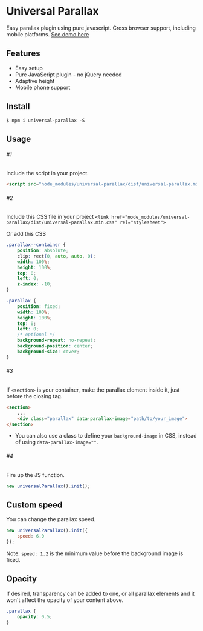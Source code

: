 # Universal Parallax
Easy parallax plugin using pure javascript. Cross browser support, including mobile platforms.
[See demo here](https://marrio-h.github.io/universal-parallax/demo/)

## Features
- Easy setup
- Pure JavaScript plugin - no jQuery needed
- Adaptive height
- Mobile phone support

## Install
`$ npm i universal-parallax -S`

## Usage
###### #1
Include the script in your project.
```html
<script src="node_modules/universal-parallax/dist/universal-parallax.min.js"></script>
```
###### #2
Include this CSS file in your project `<link href="node_modules/universal-parallax/dist/universal-parallax.min.css" rel="stylesheet">`

Or add this CSS
```css
.parallax--container {
	position: absolute;
	clip: rect(0, auto, auto, 0);
	width: 100%;
	height: 100%;
	top: 0;
	left: 0;
	z-index: -10;
}

.parallax {
	position: fixed;
	width: 100%;
	height: 100%;
	top: 0;
	left: 0;
	/* optional */
	background-repeat: no-repeat;
	background-position: center;
	background-size: cover;
}
```

###### #3
If `<section>` is your container, make the parallax element inside it, just before the closing tag.

```html
<section>
	...
	<div class="parallax" data-parallax-image="path/to/your_image">
</section>
```

* You can also use a class to define your `background-image` in CSS, instead of using `data-parallax-image=""`.

###### #4
Fire up the JS function.
```js
new universalParallax().init();
```

## Custom speed
You can change the parallax speed.
```js
new universalParallax().init({
	speed: 6.0
});
```

Note: `speed: 1.2` is the minimum value before the background image is fixed.

## Opacity
If desired, transparency can be added to one, or all parallax elements and it won't affect the opacity of your content above.
```css
.parallax {
	opacity: 0.5;
}
```
